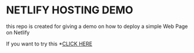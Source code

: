 # NETLIFY HOSTING DEMO

this repo is created for giving a demo on how to deploy a simple Web Page on Netlify 

If you want to try this *[CLICK HERE](https://moni-netlify-demo.netlify.app/)